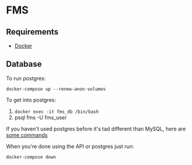 # FMS

## Requirements

- [Docker](https://www.docker.com/)

## Database

To run postgres:

`docker-compose up --renew-anon-volumes`

To get into postgres:

1. `docker exec -it fms_db /bin/bash`
2. psql fms -U fms_user

If you haven't used postgres before it's tad different than MySQL, here are [some commands](https://www.postgresqltutorial.com/psql-commands/)

When you're done using the API or postgres just run:

`docker-compose down`